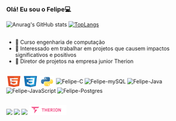 ### Olá! Eu sou o Felipe💻

![Anurag's GitHub stats](https://github-readme-stats.vercel.app/api?username=felipe-gregorio&show_icons=true&theme=dracula)
[![TopLangs](https://github-readme-stats.vercel.app/api/top-langs/?username=felipe-gregorio&layout=compact&theme=dracula)](https://github.com/felipe-gregorio/github-readme-stats)
##

- 🌱 Curso engenharia de computação
- 💬 Interessado em trabalhar em projetos que causem impactos significativos e positivos
- 💼 Diretor de projetos na empresa junior Therion

<div style="display: inline_block"><br>

  <img align="center" alt="Felipe-HTML" height="30" width="40" src="https://raw.githubusercontent.com/devicons/devicon/master/icons/html5/html5-original.svg">
  <img align="center" alt="Felipe-CSS" height="30" width="40" src="https://raw.githubusercontent.com/devicons/devicon/master/icons/css3/css3-original.svg">
  <img align="center" alt="Felipe-Python" height="30" width="40" src="https://raw.githubusercontent.com/devicons/devicon/master/icons/python/python-original.svg">
  <img align="center" alt="Felipe-C" height="30" width="40" src="https://cdn.jsdelivr.net/gh/devicons/devicon/icons/c/c-original.svg">
  <img align="center" alt="Felipe-mySQL" height="30" width="40" src="https://cdn.jsdelivr.net/gh/devicons/devicon/icons/mysql/mysql-original.svg" />
  <img align="center" alt="Felipe-Java" height="30" width="40" src="https://cdn.jsdelivr.net/gh/devicons/devicon/icons/java/java-original-wordmark.svg" />  
  <img align="center" alt="Felipe-JavaScript" height="30" width="40" src="https://cdn.jsdelivr.net/gh/devicons/devicon/icons/javascript/javascript-original.svg" />
  <img align="center" alt="Felipe-Postgres" height="30" width="40" src="https://cdn.jsdelivr.net/gh/devicons/devicon/icons/postgresql/postgresql-original-wordmark.svg" />  
</div>

##

<div>
   <a href="https://www.instagram.com/felpsgregorio/" target="_blank"><img src="https://img.shields.io/badge/Instagram-E4405F?style=for-the-badge&logo=instagram&logoColor=white" target="_blank"></a>
  <a href = "mailto:galvao.felipe23@gmail.com"><img src="https://img.shields.io/badge/Gmail-D14836?style=for-the-badge&logo=gmail&logoColor=white" target="_blank"></a>
  <a href="" target="_blank"><img src="https://img.shields.io/badge/-LinkedIn-%230077B5?style=for-the-badge&logo=linkedin&logoColor=white" target="_blank"></a>
  <a href="https://therionej.com.br/" target="_blank"><img src="https://github.com/marianagoncalvesrodrigues/marianagoncalvesrodrigues/blob/main/therion22.png"
height="26px" width="100px" target="_blank"></a>
</div>
